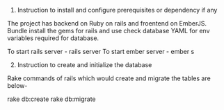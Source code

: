 1. Instruction to install and configure prerequisites or dependency if any

The project has backend on Ruby on rails and froentend on EmberJS. Bundle install the gems for rails and use check database YAML for env variables required for database.

To start rails server - rails server
To start ember server - ember s

2. Instruction to create and initialize the database

Rake commands of rails which would create and migrate the tables are below-

rake db:create
rake db:migrate
